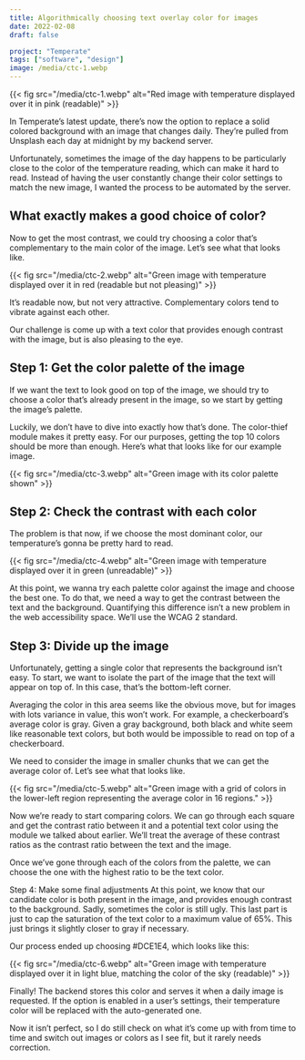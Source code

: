 ```yaml
---
title: Algorithmically choosing text overlay color for images
date: 2022-02-08
draft: false

project: "Temperate"
tags: ["software", "design"]
image: /media/ctc-1.webp
---
```


{{< fig src="/media/ctc-1.webp" alt="Red image with temperature displayed over it in pink (readable)" >}}

In Temperate’s latest update, there’s now the option to replace a solid colored background with an image that changes daily. They’re pulled from Unsplash each day at midnight by my backend server.

Unfortunately, sometimes the image of the day happens to be particularly close to the color of the temperature reading, which can make it hard to read. Instead of having the user constantly change their color settings to match the new image, I wanted the process to be automated by the server.

## What exactly makes a good choice of color?
Now to get the most contrast, we could try choosing a color that’s complementary to the main color of the image. Let’s see what that looks like.

{{< fig src="/media/ctc-2.webp" alt="Green image with temperature displayed over it in red (readable but not pleasing)" >}}

It’s readable now, but not very attractive. Complementary colors tend to vibrate against each other.

Our challenge is come up with a text color that provides enough contrast with the image, but is also pleasing to the eye.

## Step 1: Get the color palette of the image
If we want the text to look good on top of the image, we should try to choose a color that’s already present in the image, so we start by getting the image’s palette.

Luckily, we don’t have to dive into exactly how that’s done. The color-thief module makes it pretty easy. For our purposes, getting the top 10 colors should be more than enough. Here’s what that looks like for our example image.

{{< fig src="/media/ctc-3.webp" alt="Green image with its color palette shown" >}}

## Step 2: Check the contrast with each color
The problem is that now, if we choose the most dominant color, our temperature’s gonna be pretty hard to read.

{{< fig src="/media/ctc-4.webp" alt="Green image with temperature displayed over it in green (unreadable)" >}}

At this point, we wanna try each palette color against the image and choose the best one. To do that, we need a way to get the contrast between the text and the background. Quantifying this difference isn’t a new problem in the web accessibility space. We’ll use the WCAG 2 standard.

## Step 3: Divide up the image
Unfortunately, getting a single color that represents the background isn’t easy. To start, we want to isolate the part of the image that the text will appear on top of. In this case, that’s the bottom-left corner.

Averaging the color in this area seems like the obvious move, but for images with lots variance in value, this won’t work. For example, a checkerboard’s average color is gray. Given a gray background, both black and white seem like reasonable text colors, but both would be impossible to read on top of a checkerboard.

We need to consider the image in smaller chunks that we can get the average color of. Let’s see what that looks like.

{{< fig src="/media/ctc-5.webp" alt="Green image with a grid of colors in the lower-left region representing the average color in 16 regions." >}}

Now we’re ready to start comparing colors. We can go through each square and get the contrast ratio between it and a potential text color using the module we talked about earlier. We’ll treat the average of these contrast ratios as the contrast ratio between the text and the image.

Once we’ve gone through each of the colors from the palette, we can choose the one with the highest ratio to be the text color.

Step 4: Make some final adjustments
At this point, we know that our candidate color is both present in the image, and provides enough contrast to the background. Sadly, sometimes the color is still ugly. This last part is just to cap the saturation of the text color to a maximum value of 65%. This just brings it slightly closer to gray if necessary.

Our process ended up choosing #DCE1E4, which looks like this:

{{< fig src="/media/ctc-6.webp" alt="Green image with temperature displayed over it in light blue, matching the color of the sky (readable)" >}}

Finally! The backend stores this color and serves it when a daily image is requested. If the option is enabled in a user’s settings, their temperature color will be replaced with the auto-generated one.

Now it isn’t perfect, so I do still check on what it’s come up with from time to time and switch out images or colors as I see fit, but it rarely needs correction.